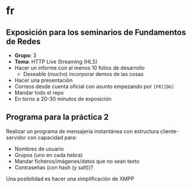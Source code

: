 # fr

## Exposición para los seminarios de Fundamentos de Redes

- **Grupo**: 3
- **Tema**: HTTP Live Streaming (HLS)
- Hacer un informe con al menos 10 folios de desarrollo
  - Deseable (mucho) incorporar demos de las cosas
- Hacer una presentación
- Correos desde cuenta oficial con asunto empezando por `[FR][DG]`
- Mandar todo el repo
- En torno a 20-30 minutos de exposición


## Programa para la práctica 2

Realizar un programa de mensajería instantánea con estructura cliente-servidor con capacidad para:

- Nombres de usuario
- Grupos (uno en cada hebra)
- Mandar ficheros/imágenes/datos que no sean texto
- Contraseñas (con hash (y salt))?

Una posibilidad es hacer una simplificación de XMPP
